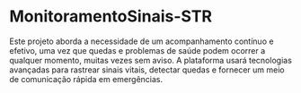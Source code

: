 # MonitoramentoSinais-STR
Este projeto aborda a necessidade de um acompanhamento contínuo e efetivo, uma vez que quedas e problemas de saúde podem ocorrer a qualquer momento, muitas vezes sem aviso. A plataforma usará tecnologias avançadas para rastrear sinais vitais, detectar quedas e fornecer um meio de comunicação rápida em emergências.
